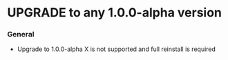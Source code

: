 UPGRADE to any 1.0.0-alpha version
=======================

### General

  * Upgrade to 1.0.0-alpha X is not supported and full reinstall is required
  